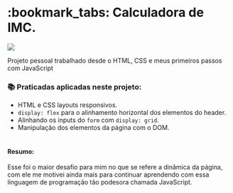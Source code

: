 <h1 aling="center">
    <br>:bookmark_tabs: Calculadora de IMC.
</h1>

<img src="/Desktop/Calcule seu imc/calcular-imc.png">

Projeto pessoal trabalhado desde o HTML, CSS e meus primeiros passos com JavaScript

### :books: Praticadas aplicadas neste projeto:
- HTML e CSS layouts responsivos.
- `display: flex` para o alinhamento horizontal dos elementos do header.
- Alinhando os inputs do `form` com `display: grid`.
- Manipulação dos elementos da página com o DOM.

<h4>
    <br>Resumo:
</h4>

<p>Esse foi o maior desafio para mim no que se refere a dinâmica da página, com ele me motivei ainda mais para continuar aprendendo com essa linguagem de programação tão podesora chamada JavaScript.</p>